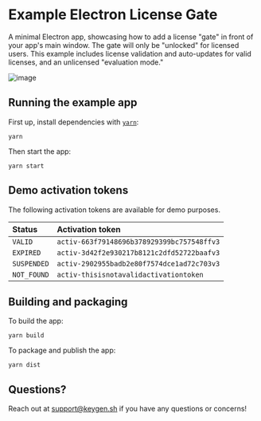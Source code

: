 # Example Electron License Gate

A minimal Electron app, showcasing how to add a license "gate" in front of your
app's main window. The gate will only be "unlocked" for licensed users. This
example includes license validation and auto-updates for valid licenses, and
an unlicensed "evaluation mode."

![image](https://user-images.githubusercontent.com/6979737/132401811-1253f4c3-2410-40b8-8c33-f0b120cb0b2f.png)

## Running the example app

First up, install dependencies with [`yarn`](https://yarnpkg.comg):

```
yarn
```

Then start the app:

```
yarn start
```

## Demo activation tokens

The following activation tokens are available for demo purposes.

| Status      | Activation token                           |
|:------------|:-------------------------------------------|
| `VALID`     | `activ-663f79148696b378929399bc757548ffv3` |
| `EXPIRED`   | `activ-3d42f2e930217b8121c2dfd52722baafv3` |
| `SUSPENDED` | `activ-2902955badb2e80f7574dce1ad72c703v3` |
| `NOT_FOUND` | `activ-thisisnotavalidactivationtoken`     |

## Building and packaging

To build the app:

```
yarn build
```

To package and publish the app:

```
yarn dist
```

## Questions?

Reach out at support@keygen.sh if you have any questions or concerns!
